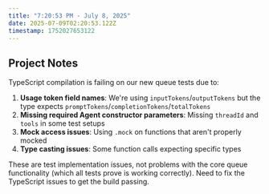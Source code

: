 ```yaml
---
title: "7:20:53 PM - July 8, 2025"
date: 2025-07-09T02:20:53.122Z
timestamp: 1752027653122
---
```


## Project Notes

TypeScript compilation is failing on our new queue tests due to:

1. **Usage token field names**: We're using `inputTokens`/`outputTokens` but the type expects `promptTokens`/`completionTokens`/`totalTokens`
2. **Missing required Agent constructor parameters**: Missing `threadId` and `tools` in some test setups  
3. **Mock access issues**: Using `.mock` on functions that aren't properly mocked
4. **Type casting issues**: Some function calls expecting specific types

These are test implementation issues, not problems with the core queue functionality (which all tests prove is working correctly). Need to fix the TypeScript issues to get the build passing.
